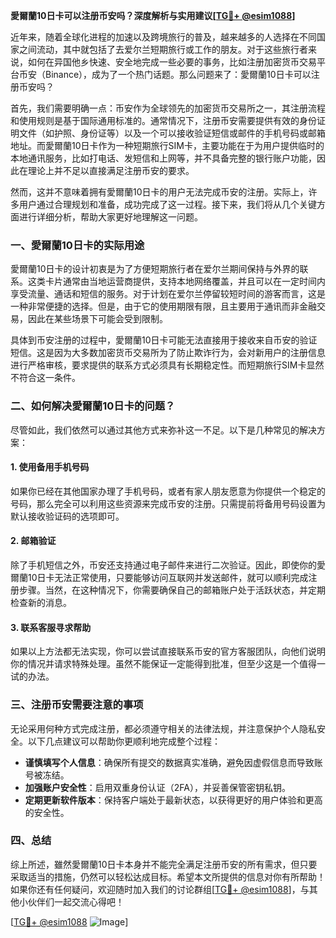 **愛爾蘭10日卡可以注册币安吗？深度解析与实用建议[[TG💪+ @esim1088](https://t.me/s/esim1088)]**

近年来，随着全球化进程的加速以及跨境旅行的普及，越来越多的人选择在不同国家之间流动，其中就包括了去爱尔兰短期旅行或工作的朋友。对于这些旅行者来说，如何在异国他乡快速、安全地完成一些必要的事务，比如注册加密货币交易平台币安（Binance），成为了一个热门话题。那么问题来了：愛爾蘭10日卡可以注册币安吗？

首先，我们需要明确一点：币安作为全球领先的加密货币交易所之一，其注册流程和使用规则是基于国际通用标准的。通常情况下，注册币安需要提供有效的身份证明文件（如护照、身份证等）以及一个可以接收验证短信或邮件的手机号码或邮箱地址。而愛爾蘭10日卡作为一种短期旅行SIM卡，主要功能在于为用户提供临时的本地通讯服务，比如打电话、发短信和上网等，并不具备完整的银行账户功能，因此在理论上并不足以直接满足注册币安的要求。

然而，这并不意味着拥有愛爾蘭10日卡的用户无法完成币安的注册。实际上，许多用户通过合理规划和准备，成功完成了这一过程。接下来，我们将从几个关键方面进行详细分析，帮助大家更好地理解这一问题。

### 一、愛爾蘭10日卡的实际用途

愛爾蘭10日卡的设计初衷是为了方便短期旅行者在爱尔兰期间保持与外界的联系。这类卡片通常由当地运营商提供，支持本地网络覆盖，并且可以在一定时间内享受流量、通话和短信的服务。对于计划在爱尔兰停留较短时间的游客而言，这是一种非常便捷的选择。但是，由于它的使用期限有限，且主要用于通讯而非金融交易，因此在某些场景下可能会受到限制。

具体到币安注册的过程中，愛爾蘭10日卡可能无法直接用于接收来自币安的验证短信。这是因为大多数加密货币交易所为了防止欺诈行为，会对新用户的注册信息进行严格审核，要求提供的联系方式必须具有长期稳定性。而短期旅行SIM卡显然不符合这一条件。

### 二、如何解决愛爾蘭10日卡的问题？

尽管如此，我们依然可以通过其他方式来弥补这一不足。以下是几种常见的解决方案：

#### 1. 使用备用手机号码
如果你已经在其他国家办理了手机号码，或者有家人朋友愿意为你提供一个稳定的号码，那么完全可以利用这些资源来完成币安的注册。只需提前将备用号码设置为默认接收验证码的选项即可。

#### 2. 邮箱验证
除了手机短信之外，币安还支持通过电子邮件来进行二次验证。因此，即使你的愛爾蘭10日卡无法正常使用，只要能够访问互联网并发送邮件，就可以顺利完成注册步骤。当然，在这种情况下，你需要确保自己的邮箱账户处于活跃状态，并定期检查新的消息。

#### 3. 联系客服寻求帮助
如果以上方法都无法实现，你可以尝试直接联系币安的官方客服团队，向他们说明你的情况并请求特殊处理。虽然不能保证一定能得到批准，但至少这是一个值得一试的办法。

### 三、注册币安需要注意的事项

无论采用何种方式完成注册，都必须遵守相关的法律法规，并注意保护个人隐私安全。以下几点建议可以帮助你更顺利地完成整个过程：

- **谨慎填写个人信息**：确保所有提交的数据真实准确，避免因虚假信息而导致账号被冻结。
- **加强账户安全性**：启用双重身份认证（2FA），并妥善保管密钥私钥。
- **定期更新软件版本**：保持客户端处于最新状态，以获得更好的用户体验和更高的安全性。

### 四、总结

综上所述，雖然愛爾蘭10日卡本身并不能完全满足注册币安的所有需求，但只要采取适当的措施，仍然可以轻松达成目标。希望本文所提供的信息对你有所帮助！如果你还有任何疑问，欢迎随时加入我们的讨论群组[[TG💪+ @esim1088](https://t.me/s/esim1088)]，与其他小伙伴们一起交流心得吧！

[[TG💪+ @esim1088](https://t.me/s/esim1088) ![Image](https://i.postimg.cc/4NQfJmqS/Snipaste-2025-05-13-00-14-12.png)]